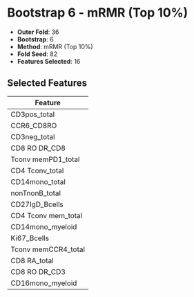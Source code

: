 # Bootstrap 6 - mRMR (Top 10%)

- **Outer Fold**: 36
- **Bootstrap**: 6
- **Method**: mRMR (Top 10%)
- **Fold Seed**: 82
- **Features Selected**: 16

## Selected Features

| Feature |
|---------|
| CD3pos_total |
| CCR6_CD8RO |
| CD3neg_total |
| CD8 RO DR_CD8 |
| Tconv memPD1_total |
| CD4 Tconv_total |
| CD14mono_total |
| nonTnonB_total |
| CD27IgD_Bcells |
| CD4 Tconv mem_total |
| CD14mono_myeloid |
| Ki67_Bcells |
| Tconv memCCR4_total |
| CD8 RA_total |
| CD8 RO DR_CD3 |
| CD16mono_myeloid |
